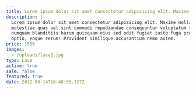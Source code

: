 ```yaml
---
title: Lorem ipsum dolor sit amet consectetur adipisicing elit. Maxime mollitia,
description: |-
  Lorem ipsum dolor sit amet consectetur adipisicing elit. Maxime mollitia,
  molestiae quas vel sint commodi repudiandae consequuntur voluptatum laborum
  numquam blanditiis harum quisquam eius sed odit fugiat iusto fuga praesentium
  optio, eaque rerum! Provident similique accusantium nemo autem.
price: 1550
images:
  - /uploads/lace2.jpg
type: Lace
active: true
sale: false
featured: true
date: 2022-06-14T16:48:55.327Z
---
```

